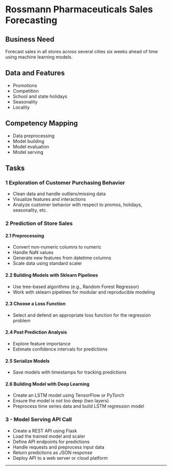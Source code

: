# Rossmann Pharmaceuticals Sales Forecasting

## Business Need
Forecast sales in all stores across several cities six weeks ahead of time using machine learning models.

## Data and Features
- Promotions
- Competition
- School and state holidays
- Seasonality
- Locality

## Competency Mapping
- Data preprocessing
- Model building
- Model evaluation
- Model serving

## Tasks
### 1 Exploration of Customer Purchasing Behavior
- Clean data and handle outliers/missing data
- Visualize features and interactions
- Analyze customer behavior with respect to promos, holidays, seasonality, etc.

### 2 Prediction of Store Sales
#### 2.1 Preprocessing
- Convert non-numeric columns to numeric
- Handle NaN values
- Generate new features from datetime columns
- Scale data using standard scaler

#### 2.2 Building Models with Sklearn Pipelines
- Use tree-based algorithms (e.g., Random Forest Regressor)
- Work with sklearn pipelines for modular and reproducible modeling

#### 2.3 Choose a Loss Function
- Select and defend an appropriate loss function for the regression problem

#### 2.4 Post Prediction Analysis
- Explore feature importance
- Estimate confidence intervals for predictions

#### 2.5 Serialize Models
- Save models with timestamps for tracking predictions

#### 2.6 Building Model with Deep Learning
- Create an LSTM model using TensorFlow or PyTorch
- Ensure the model is not too deep (two layers)
- Preprocess time series data and build LSTM regression model

### 3 - Model Serving API Call
- Create a REST API using Flask
- Load the trained model and scaler
- Define API endpoints for predictions
- Handle requests and preprocess input data
- Return predictions as JSON response
- Deploy API to a web server or cloud platform

---

